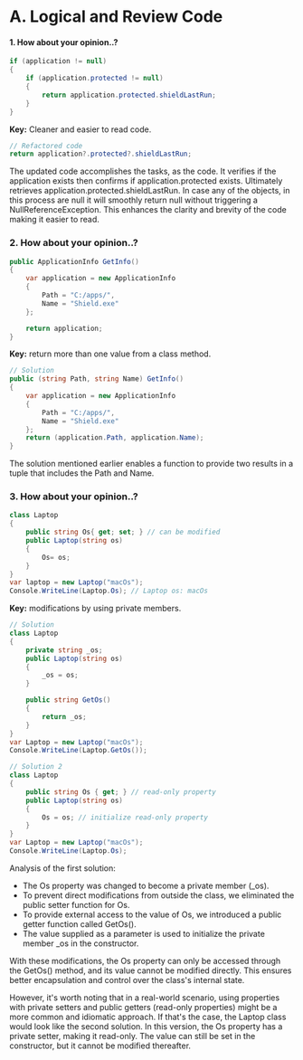 # A. Logical and Review Code
#### 1. How about your opinion..?
```csharp
if (application != null)
{
    if (application.protected != null)
    {
        return application.protected.shieldLastRun;
    }
}
```
**Key:** Cleaner and easier to read code.

```csharp
// Refactored code
return application?.protected?.shieldLastRun;
```
The updated code accomplishes the tasks, as the code. It verifies if the application exists then confirms if application.protected exists. Ultimately retrieves application.protected.shieldLastRun. In case any of the objects, in this process are null it will smoothly return null without triggering a NullReferenceException. This enhances the clarity and brevity of the code making it easier to read.

### 2. How about your opinion..?
```csharp
public ApplicationInfo GetInfo()
{
    var application = new ApplicationInfo
    {
        Path = "C:/apps/",
        Name = "Shield.exe"
    };

    return application;
}
```
**Key:** return more than one value from a class method.

```csharp
// Solution
public (string Path, string Name) GetInfo()
{
    var application = new ApplicationInfo
    {
        Path = "C:/apps/",
        Name = "Shield.exe"
    };
    return (application.Path, application.Name);
}
```
The solution mentioned earlier enables a function to provide two results in a tuple that includes the Path and Name. 

### 3. How about your opinion..?

```csharp
class Laptop
{
    public string Os{ get; set; } // can be modified
    public Laptop(string os)
    {
        Os= os;
    }
}
var laptop = new Laptop("macOs");
Console.WriteLine(Laptop.Os); // Laptop os: macOs
```
**Key:** modifications by using private members.

```csharp
// Solution
class Laptop
{
    private string _os;
    public Laptop(string os)
    {
        _os = os;
    }

    public string GetOs()
    {
        return _os;
    }
}
var Laptop = new Laptop("macOs");
Console.WriteLine(Laptop.GetOs());

// Solution 2
class Laptop
{
    public string Os { get; } // read-only property
    public Laptop(string os)
    {
        Os = os; // initialize read-only property
    }
}
var Laptop = new Laptop("macOs");
Console.WriteLine(Laptop.Os);
```
Analysis of the first solution:
- The Os property was changed to become a private member (_os).
- To prevent direct modifications from outside the class, we eliminated the public setter function for Os.
- To provide external access to the value of Os, we introduced a public getter function called GetOs().
- The value supplied as a parameter is used to initialize the private member _os in the constructor.

With these modifications, the Os property can only be accessed through the GetOs() method, and its value cannot be modified directly. This ensures better encapsulation and control over the class's internal state.

However, it's worth noting that in a real-world scenario, using properties with private setters and public getters (read-only properties) might be a more common and idiomatic approach. If that's the case, the Laptop class would look like the second solution. In this version, the Os property has a private setter, making it read-only. The value can still be set in the constructor, but it cannot be modified thereafter.


